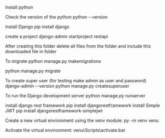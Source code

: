 Install python 

Check the version of the python
python --version

install Django
pip install django

create a project
django-admin startproject restapi

After creating this folder delete all files from the folder and include this downloaded file in folder



To migrate
python manage.py makemigrations

python manage.py migrate

To create super user (for testing make admin as user and password)
django-admin --version
python manage.py createsuperuser




To run the Django development server
python manage.py runserver

install django rest framework
pip install djangorestframework
install Simple JWT
pip install djangorestframework-simplejwt

Create a new virtual environment using the venv module:
py -m venv venu

Activate the virtual environment:
venu\Scripts\activate.bat






